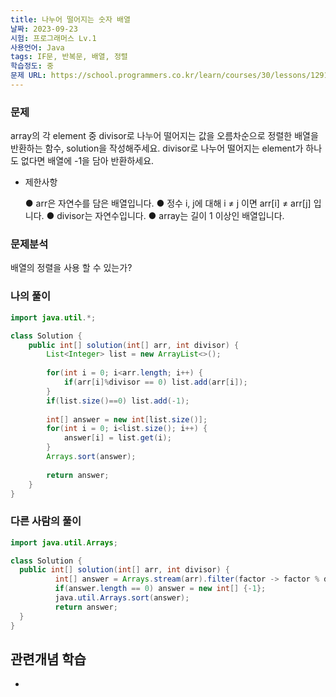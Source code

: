 ```yaml
---
title: 나누어 떨어지는 숫자 배열
날짜: 2023-09-23
시험: 프로그래머스 Lv.1
사용언어: Java
tags: IF문, 반복문, 배열, 정렬
학습정도: 중
문제 URL: https://school.programmers.co.kr/learn/courses/30/lessons/12910
---
```

### 문제

array의 각 element 중 divisor로 나누어 떨어지는 값을 오름차순으로 정렬한 배열을 반환하는 함수, solution을 작성해주세요.
divisor로 나누어 떨어지는 element가 하나도 없다면 배열에 -1을 담아 반환하세요.

- 제한사항
    
    ● arr은 자연수를 담은 배열입니다.
    ● 정수 i, j에 대해 i ≠ j 이면 arr[i] ≠ arr[j] 입니다.
    ● divisor는 자연수입니다.
    ● array는 길이 1 이상인 배열입니다.
    

### 문제분석

배열의 정렬을 사용 할 수 있는가?

### 나의 풀이

```java
import java.util.*;

class Solution {
    public int[] solution(int[] arr, int divisor) {
        List<Integer> list = new ArrayList<>();
        
        for(int i = 0; i<arr.length; i++) {
            if(arr[i]%divisor == 0) list.add(arr[i]);
        }
        if(list.size()==0) list.add(-1);
        
        int[] answer = new int[list.size()];
        for(int i = 0; i<list.size(); i++) {
            answer[i] = list.get(i);
        }
        Arrays.sort(answer);
        
        return answer;
    }
}
```

### 다른 사람의 풀이

```java
import java.util.Arrays;

class Solution {
  public int[] solution(int[] arr, int divisor) {
          int[] answer = Arrays.stream(arr).filter(factor -> factor % divisor == 0).toArray();
          if(answer.length == 0) answer = new int[] {-1};
          java.util.Arrays.sort(answer);
          return answer;
  }
}
```

## 관련개념 학습

-